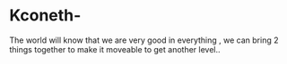 # Kconeth-
The world will know that we are very good in everything , we can bring 2 things together to make it moveable to get another level..
